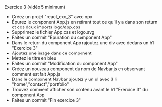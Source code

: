 Exercice 3 (vidéo 5 minimum)
- Créez un projet "react_exo_3"  avec npx
- Épurez le component App.js en retirant tout ce qu'il y a dans son return et ces deux imports logo/app.css 
- Supprimez le fichier App.css et logo.svg
- Faites un commit "Épuration du component App"
- Dans le return du component App rajoutez une div avec dedans un h1 "Exercice 3"
- Ajoutez une image dans ce component
- Mettez le titre en bleu
- Faites un commit "Modification du component App"
- Créez un nouveau component du nom de Navbar.js en observant comment est fait App.js
- Dans le component Navbar ajoutez y un ul avec 3 li "home","contact","portfolio"
- Trouvez comment afficher son contenu avant le h1 "Exercice 3" du component App
- Faites un commit "Fin exercice 3"